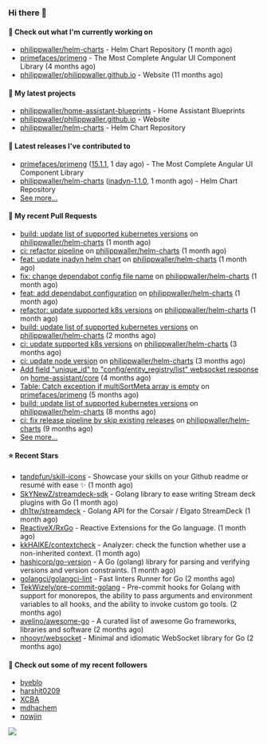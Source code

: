 ### Hi there 👋

#### 👷 Check out what I'm currently working on

- [philippwaller/helm-charts](https://github.com/philippwaller/helm-charts) - Helm Chart Repository (1 month ago)
- [primefaces/primeng](https://github.com/primefaces/primeng) - The Most Complete Angular UI Component Library (4 months ago)
- [philippwaller/philippwaller.github.io](https://github.com/philippwaller/philippwaller.github.io) - Website (11 months ago)

#### 🌱 My latest projects

- [philippwaller/home-assistant-blueprints](https://github.com/philippwaller/home-assistant-blueprints) - Home Assistant Blueprints
- [philippwaller/philippwaller.github.io](https://github.com/philippwaller/philippwaller.github.io) - Website
- [philippwaller/helm-charts](https://github.com/philippwaller/helm-charts) - Helm Chart Repository

#### 🔭 Latest releases I've contributed to

- [primefaces/primeng](https://github.com/primefaces/primeng) ([15.1.1](https://github.com/primefaces/primeng/releases/tag/15.1.1), 1 day ago) - The Most Complete Angular UI Component Library
- [philippwaller/helm-charts](https://github.com/philippwaller/helm-charts) ([inadyn-1.1.0](https://github.com/philippwaller/helm-charts/releases/tag/inadyn-1.1.0), 1 month ago) - Helm Chart Repository
- [See more...](https://github.com/philippwaller/philippwaller/blob/main/releases.md)

#### 🔨 My recent Pull Requests

- [build: update list of supported kubernetes versions](https://github.com/philippwaller/helm-charts/pull/44) on [philippwaller/helm-charts](https://github.com/philippwaller/helm-charts) (1 month ago)
- [ci: refactor pipeline](https://github.com/philippwaller/helm-charts/pull/39) on [philippwaller/helm-charts](https://github.com/philippwaller/helm-charts) (1 month ago)
- [feat: update inadyn helm chart](https://github.com/philippwaller/helm-charts/pull/38) on [philippwaller/helm-charts](https://github.com/philippwaller/helm-charts) (1 month ago)
- [fix: change dependabot config file name](https://github.com/philippwaller/helm-charts/pull/32) on [philippwaller/helm-charts](https://github.com/philippwaller/helm-charts) (1 month ago)
- [feat: add dependabot configuration](https://github.com/philippwaller/helm-charts/pull/31) on [philippwaller/helm-charts](https://github.com/philippwaller/helm-charts) (1 month ago)
- [refactor: update supported k8s versions](https://github.com/philippwaller/helm-charts/pull/30) on [philippwaller/helm-charts](https://github.com/philippwaller/helm-charts) (1 month ago)
- [build: update list of supported kubernetes versions](https://github.com/philippwaller/helm-charts/pull/28) on [philippwaller/helm-charts](https://github.com/philippwaller/helm-charts) (2 months ago)
- [ci: update supported k8s versions](https://github.com/philippwaller/helm-charts/pull/27) on [philippwaller/helm-charts](https://github.com/philippwaller/helm-charts) (3 months ago)
- [ci: update node version](https://github.com/philippwaller/helm-charts/pull/26) on [philippwaller/helm-charts](https://github.com/philippwaller/helm-charts) (3 months ago)
- [Add field &#34;unique_id&#34; to &#34;config/entity_registry/list&#34; websocket response](https://github.com/home-assistant/core/pull/77476) on [home-assistant/core](https://github.com/home-assistant/core) (4 months ago)
- [Table: Catch exception if multiSortMeta array is empty](https://github.com/primefaces/primeng/pull/11869) on [primefaces/primeng](https://github.com/primefaces/primeng) (5 months ago)
- [build: update list of supported kubernetes versions](https://github.com/philippwaller/helm-charts/pull/23) on [philippwaller/helm-charts](https://github.com/philippwaller/helm-charts) (8 months ago)
- [ci: fix release pipeline by skip existing releases](https://github.com/philippwaller/helm-charts/pull/21) on [philippwaller/helm-charts](https://github.com/philippwaller/helm-charts) (9 months ago)
- [See more...](https://github.com/philippwaller/philippwaller/blob/main/pull-requests.md)

#### ⭐ Recent Stars

- [tandpfun/skill-icons](https://github.com/tandpfun/skill-icons) - Showcase your skills on your Github readme or resumé with ease ✨ (1 month ago)
- [SkYNewZ/streamdeck-sdk](https://github.com/SkYNewZ/streamdeck-sdk) - Golang library to ease writing Stream deck plugins with Go (1 month ago)
- [dh1tw/streamdeck](https://github.com/dh1tw/streamdeck) - Golang API for the Corsair / Elgato StreamDeck (1 month ago)
- [ReactiveX/RxGo](https://github.com/ReactiveX/RxGo) - Reactive Extensions for the Go language. (1 month ago)
- [kkHAIKE/contextcheck](https://github.com/kkHAIKE/contextcheck) - Analyzer: check the function whether use a non-inherited context. (1 month ago)
- [hashicorp/go-version](https://github.com/hashicorp/go-version) - A Go (golang) library for parsing and verifying versions and version constraints. (1 month ago)
- [golangci/golangci-lint](https://github.com/golangci/golangci-lint) - Fast linters Runner for Go (2 months ago)
- [TekWizely/pre-commit-golang](https://github.com/TekWizely/pre-commit-golang) - Pre-commit hooks for Golang with support for monorepos, the ability to pass arguments and environment variables to all hooks, and the ability to invoke custom go tools. (2 months ago)
- [avelino/awesome-go](https://github.com/avelino/awesome-go) - A curated list of awesome Go frameworks, libraries and software (2 months ago)
- [nhooyr/websocket](https://github.com/nhooyr/websocket) - Minimal and idiomatic WebSocket library for Go (2 months ago)

#### 👯 Check out some of my recent followers

- [byeblo](https://github.com/byeblo)
- [harshit0209](https://github.com/harshit0209)
- [XCBA](https://github.com/XCBA)
- [mdhachem](https://github.com/mdhachem)
- [nowjin](https://github.com/nowjin)

![](https://hit.yhype.me/github/profile?user_id=1090452)
